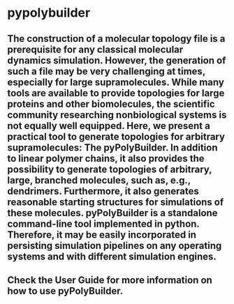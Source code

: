 # pypolybuilder


## The construction of a molecular topology file is a prerequisite for any classical molecular dynamics simulation. However, the generation of such a file may be very challenging at times, especially for large supramolecules. While many tools are available to provide topologies for large proteins and other biomolecules, the scientific community researching nonbiological systems is not equally well equipped. Here, we present a practical tool to generate topologies for arbitrary supramolecules: The pyPolyBuilder. In addition to linear polymer chains, it also provides the possibility to generate topologies of arbitrary, large, branched molecules, such as, e.g., dendrimers. Furthermore, it also generates reasonable starting structures for simulations of these molecules. pyPolyBuilder is a standalone command-line tool implemented in python. Therefore, it may be easily incorporated in persisting simulation pipelines on any operating systems and with different simulation engines.


## Check the User Guide for more information on how to use pyPolyBuilder.
